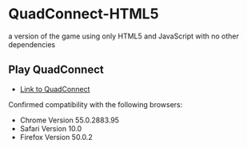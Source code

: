 # QuadConnect-HTML5
a version of the game using only HTML5 and JavaScript with no other dependencies

## Play QuadConnect

* [Link to QuadConnect](https://flickerbits.github.io/QuadConnect-HTML5/)

Confirmed compatibility with the following browsers:
* Chrome Version 55.0.2883.95
* Safari Version 10.0
* Firefox Version 50.0.2
